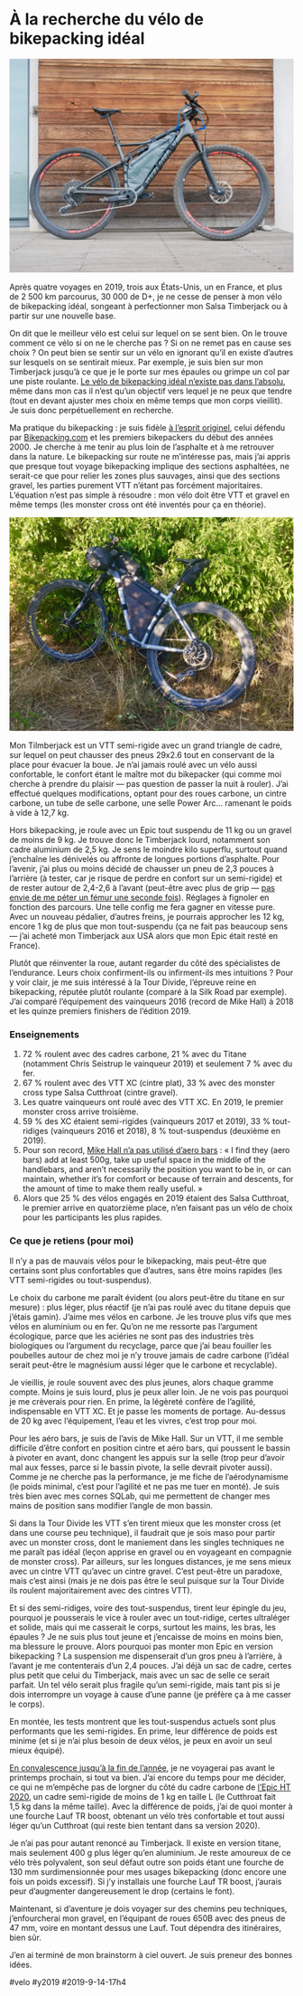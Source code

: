 # À la recherche du vélo de bikepacking idéal

![Mon Epic Expert](_i/P1090781.webp)

Après quatre voyages en 2019, trois aux États-Unis, un en France, et plus de 2 500 km parcourus, 30 000 de D+, je ne cesse de penser à mon vélo de bikepacking idéal, songeant à perfectionner mon Salsa Timberjack ou à partir sur une nouvelle base.

On dit que le meilleur vélo est celui sur lequel on se sent bien. On le trouve comment ce vélo si on ne le cherche pas ? Si on ne remet pas en cause ses choix ? On peut bien se sentir sur un vélo en ignorant qu’il en existe d’autres sur lesquels on se sentirait mieux. Par exemple, je suis bien sur mon Timberjack jusqu’à ce que je le porte sur mes épaules ou grimpe un col par une piste roulante. [Le vélo de bikepacking idéal n’existe pas dans l’absolu](../6/le-gravel-nest-pas-le-velo-de-bikepacking-ideal.md), même dans mon cas il n’est qu’un objectif vers lequel je ne peux que tendre (tout en devant ajuster mes choix en même temps que mon corps vieillit). Je suis donc perpétuellement en recherche.

Ma pratique du bikepacking : je suis fidèle [à l’esprit originel](../4/une-breve-histoire-du-bikepacking.md), celui défendu par [Bikepacking.com](https://bikepacking.com/plog/manifesto/) et les premiers bikepackers du début des années 2000. Je cherche à me tenir au plus loin de l’asphalte et à me retrouver dans la nature. Le bikepacking sur route ne m’intéresse pas, mais j’ai appris que presque tout voyage bikepacking implique des sections asphaltées, ne serait-ce que pour relier les zones plus sauvages, ainsi que des sections gravel, les parties purement VTT n’étant pas forcément majoritaires. L’équation n’est pas simple à résoudre : mon vélo doit être VTT et gravel en même temps (les monster cross ont été inventés pour ça en théorie).

![Mon Timberjack](_i/IMG_5748-1.webp)

Mon Tilmberjack est un VTT semi-rigide avec un grand triangle de cadre, sur lequel on peut chausser des pneus 29x2.6 tout en conservant de la place pour évacuer la boue. Je n’ai jamais roulé avec un vélo aussi confortable, le confort étant le maître mot du bikepacker (qui comme moi cherche à prendre du plaisir — pas question de passer la nuit à rouler). J’ai effectué quelques modifications, optant pour des roues carbone, un cintre carbone, un tube de selle carbone, une selle Power Arc… ramenant le poids à vide à 12,7 kg.

Hors bikepacking, je roule avec un Epic tout suspendu de 11 kg ou un gravel de moins de 9 kg. Je trouve donc le Timberjack lourd, notamment son cadre aluminium de 2,5 kg. Je sens le moindre kilo superflu, surtout quand j’enchaîne les dénivelés ou affronte de longues portions d’asphalte. Pour l’avenir, j’ai plus ou moins décidé de chausser un pneu de 2,3 pouces à l’arrière (à tester, car je risque de perdre en confort sur un semi-rigide) et de rester autour de 2,4-2,6 à l’avant (peut-être avec plus de grip — [pas envie de me péter un fémur une seconde fois](../8/un-auteur-se-fracture-le-femur-pour-faire-parler-de-lui.md)). Réglages à fignoler en fonction des parcours. Une telle config me fera gagner en vitesse pure. Avec un nouveau pédalier, d’autres freins, je pourrais approcher les 12 kg, encore 1 kg de plus que mon tout-suspendu (ça ne fait pas beaucoup sens — j’ai acheté mon Timberjack aux USA alors que mon Epic était resté en France).

Plutôt que réinventer la roue, autant regarder du côté des spécialistes de l’endurance. Leurs choix confirment-ils ou infirment-ils mes intuitions ? Pour y voir clair, je me suis intéressé à la Tour Divide, l’épreuve reine en bikepacking, réputée plutôt roulante (comparé à la Silk Road par exemple). J’ai comparé l’équipement des vainqueurs 2016 (record de Mike Hall) à 2018 et les quinze premiers finishers de l’édition 2019.

### Enseignements

1. 72 % roulent avec des cadres carbone, 21 % avec du Titane (notamment Chris Seistrup le vainqueur 2019) et seulement 7 % avec du fer.
2. 67 % roulent avec des VTT XC (cintre plat), 33 % avec des monster cross type Salsa Cutthroat (cintre gravel).
3. Les quatre vainqueurs ont roulé avec des VTT XC. En 2019, le premier monster cross arrive troisième.
4. 59 % des XC étaient semi-rigides (vainqueurs 2017 et 2019), 33 % tout-ridiges (vainqueurs 2016 et 2018), 8 % tout-suspendus (deuxième en 2019).
5. Pour son record, [Mike Hall n’a pas utilisé d’aero bars](https://bikepacking.com/plog/2016-mike-hall-interview/) : « I find they (aero bars) add at least 500g, take up useful space in the middle of the handlebars, and aren’t necessarily the position you want to be in, or can maintain, whether it’s for comfort or because of terrain and descents, for the amount of time to make them really useful. »
6. Alors que 25 % des vélos engagés en 2019 étaient des Salsa Cutthroat, le premier arrive en quatorzième place, n’en faisant pas un vélo de choix pour les participants les plus rapides.

### Ce que je retiens (pour moi)

Il n’y a pas de mauvais vélos pour le bikepacking, mais peut-être que certains sont plus confortables que d’autres, sans être moins rapides (les VTT semi-rigides ou tout-suspendus).

Le choix du carbone me paraît évident (ou alors peut-être du titane en sur mesure) : plus léger, plus réactif (je n’ai pas roulé avec du titane depuis que j’étais gamin). J’aime mes vélos en carbone. Je les trouve plus vifs que mes vélos en aluminium ou en fer. Qu’on ne me ressorte pas l’argument écologique, parce que les aciéries ne sont pas des industries très biologiques ou l’argument du recyclage, parce que j’ai beau fouiller les poubelles autour de chez moi je n’y trouve jamais de cadre carbone (l’idéal serait peut-être le magnésium aussi léger que le carbone et recyclable).

Je vieillis, je roule souvent avec des plus jeunes, alors chaque gramme compte. Moins je suis lourd, plus je peux aller loin. Je ne vois pas pourquoi je me crèverais pour rien. En prime, la légèreté confère de l’agilité, indispensable en VTT XC. Et je passe les moments de portage. Au-dessus de 20 kg avec l’équipement, l’eau et les vivres, c’est trop pour moi.

Pour les aéro bars, je suis de l’avis de Mike Hall. Sur un VTT, il me semble difficile d’être confort en position cintre et aéro bars, qui poussent le bassin à pivoter en avant, donc changent les appuis sur la selle (trop peur d’avoir mal aux fesses, parce si le bassin pivote, la selle devrait pivoter aussi). Comme je ne cherche pas la performance, je me fiche de l’aérodynamisme (le poids minimal, c’est pour l’agilité et ne pas me tuer en monté). Je suis très bien avec mes cornes SQLab, qui me permettent de changer mes mains de position sans modifier l’angle de mon bassin.

Si dans la Tour Divide les VTT s’en tirent mieux que les monster cross (et dans une course peu technique), il faudrait que je sois maso pour partir avec un monster cross, dont le maniement dans les singles techniques ne me paraît pas idéal (leçon apprise en gravel ou en voyageant en compagnie de monster cross). Par ailleurs, sur les longues distances, je me sens mieux avec un cintre VTT qu’avec un cintre gravel. C’est peut-être un paradoxe, mais c’est ainsi (mais je ne dois pas être le seul puisque sur la Tour Divide ils roulent majoritairement avec des cintres VTT).

Et si des semi-ridiges, voire des tout-suspendus, tirent leur épingle du jeu, pourquoi je pousserais le vice à rouler avec un tout-ridige, certes ultraléger et solide, mais qui me casserait le corps, surtout les mains, les bras, les épaules ? Je ne suis plus tout jeune et j’encaisse de moins en moins bien, ma blessure le prouve. Alors pourquoi pas monter mon Epic en version bikepacking ? La suspension me dispenserait d’un gros pneu à l’arrière, à l’avant je me contenterais d’un 2,4 pouces. J’ai déjà un sac de cadre, certes plus petit que celui du Timberjack, mais avec un sac de selle ce serait parfait. Un tel vélo serait plus fragile qu’un semi-rigide, mais tant pis si je dois interrompre un voyage à cause d’une panne (je préfère ça à me casser le corps).

En montée, les tests montrent que les tout-suspendus actuels sont plus performants que les semi-rigides. En prime, leur différence de poids est minime (et si je n’ai plus besoin de deux vélos, je peux en avoir un seul mieux équipé).

[En convalescence jusqu’à la fin de l’année](../8/un-auteur-se-fracture-le-femur-pour-faire-parler-de-lui.md), je ne voyagerai pas avant le printemps prochain, si tout va bien. J’ai encore du temps pour me décider, ce qui ne m’empêche pas de lorgner du côté du cadre carbone de [l’Epic HT 2020](https://www.specialized.com/us/en/shop/Bikes/Mountain-Bikes/Cross-Country-Mountain-Bikes/Epic-Hardtail/c/epicHardtail), un cadre semi-rigide de moins de 1 kg en taille L (le Cutthroat fait 1,5 kg dans la même taille). Avec la différence de poids, j’ai de quoi monter à une fourche Lauf TR boost, obtenant un vélo très confortable et tout aussi léger qu’un Cutthroat (qui reste bien tentant dans sa version 2020).

Je n’ai pas pour autant renoncé au Timberjack. Il existe en version titane, mais seulement 400 g plus léger qu’en aluminium. Je reste amoureux de ce vélo très polyvalent, son seul défaut outre son poids étant une fourche de 130 mm surdimensionnée pour mes usages bikepacking (donc encore une fois un poids excessif). Si j’y installais une fourche Lauf TR boost, j’aurais peur d’augmenter dangereusement le drop (certains le font).

Maintenant, si d’aventure je dois voyager sur des chemins peu techniques, j’enfourcherai mon gravel, en l’équipant de roues 650B avec des pneus de 47 mm, voire en montant dessus une Lauf. Tout dépendra des itinéraires, bien sûr.

J’en ai terminé de mon brainstorm à ciel ouvert. Je suis preneur des bonnes idées.

#velo #y2019 #2019-9-14-17h4
